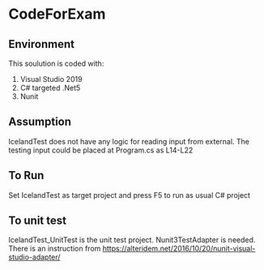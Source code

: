 # CodeForExam

## Environment
This soulution is coded with:
  1.  Visual Studio 2019
  2.  C# targeted .Net5
  3.  Nunit
  
## Assumption
IcelandTest does not have any logic for reading input from external. The testing input could be placed at Program.cs as L14-L22
 
## To Run
Set IcelandTest as target project and press F5 to run as usual C# project

## To unit test
IcelandTest_UnitTest is the unit test project. Nunit3TestAdapter is needed. There is an instruction from https://alteridem.net/2016/10/20/nunit-visual-studio-adapter/




  
